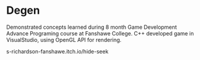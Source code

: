 # Degen

Demonstrated concepts learned during 8 month Game Development Advance Programing course at Fanshawe College.
C++ developed game in VisualStudio, using OpenGL API for rendering.

s-richardson-fanshawe.itch.io/hide-seek 

